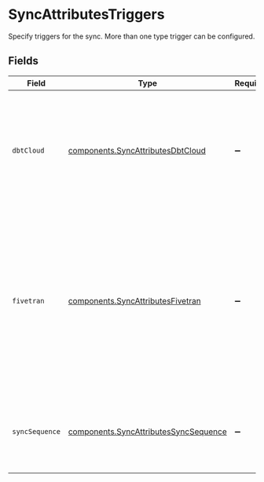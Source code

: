 # SyncAttributesTriggers

Specify triggers for the sync. More than one type trigger can be configured.


## Fields

| Field                                                                                                                                                                                                                                                                                                                                  | Type                                                                                                                                                                                                                                                                                                                                   | Required                                                                                                                                                                                                                                                                                                                               | Description                                                                                                                                                                                                                                                                                                                            |
| -------------------------------------------------------------------------------------------------------------------------------------------------------------------------------------------------------------------------------------------------------------------------------------------------------------------------------------- | -------------------------------------------------------------------------------------------------------------------------------------------------------------------------------------------------------------------------------------------------------------------------------------------------------------------------------------- | -------------------------------------------------------------------------------------------------------------------------------------------------------------------------------------------------------------------------------------------------------------------------------------------------------------------------------------- | -------------------------------------------------------------------------------------------------------------------------------------------------------------------------------------------------------------------------------------------------------------------------------------------------------------------------------------- |
| `dbtCloud`                                                                                                                                                                                                                                                                                                                             | [components.SyncAttributesDbtCloud](../../models/shared/syncattributesdbtcloud.md)                                                                                                                                                                                                                                                     | :heavy_minus_sign:                                                                                                                                                                                                                                                                                                                     | Contains the dbt Cloud job details that should trigger the sync upon success. dbt Cloud project and job IDs can be found in the URL when navigating to a job in the dbt Cloud application or via API.                                                                                                                                  |
| `fivetran`                                                                                                                                                                                                                                                                                                                             | [components.SyncAttributesFivetran](../../models/shared/syncattributesfivetran.md)                                                                                                                                                                                                                                                     | :heavy_minus_sign:                                                                                                                                                                                                                                                                                                                     | The Fivetran job details that should trigger the sync upon success. Fivetran job name can be found in the table of Connectors or Transformations via the Fivetran application and the job id can be found in the URL when navigated to the specific connector/transform details page. These information can also be retrieved via API. |
| `syncSequence`                                                                                                                                                                                                                                                                                                                         | [components.SyncAttributesSyncSequence](../../models/shared/syncattributessyncsequence.md)                                                                                                                                                                                                                                             | :heavy_minus_sign:                                                                                                                                                                                                                                                                                                                     | The sync details that should trigger the sync upon success. The sync id can be found via the API or in the URL within the Census management UI.                                                                                                                                                                                        |